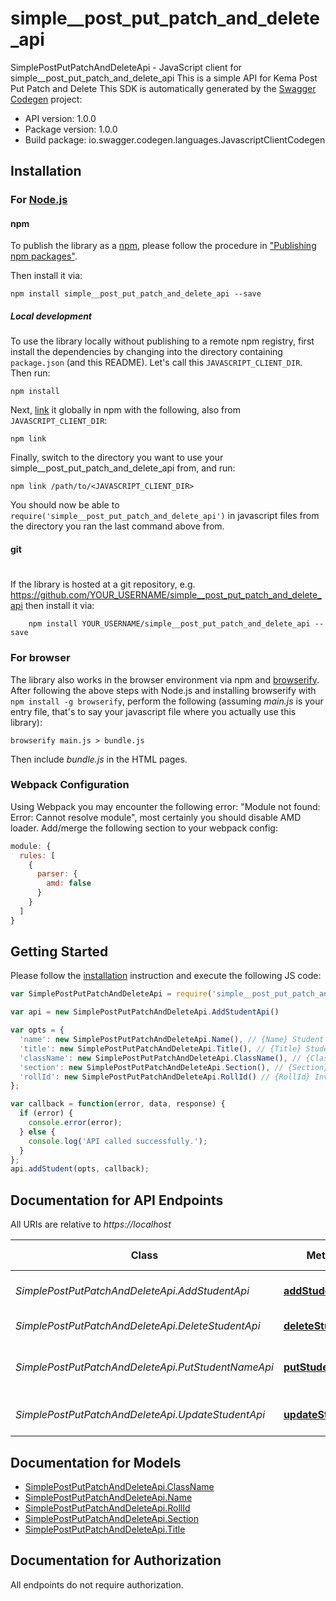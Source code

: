 # simple__post_put_patch_and_delete_api

SimplePostPutPatchAndDeleteApi - JavaScript client for simple__post_put_patch_and_delete_api
This is a simple API for Kema Post Put Patch and Delete
This SDK is automatically generated by the [Swagger Codegen](https://github.com/swagger-api/swagger-codegen) project:

- API version: 1.0.0
- Package version: 1.0.0
- Build package: io.swagger.codegen.languages.JavascriptClientCodegen

## Installation

### For [Node.js](https://nodejs.org/)

#### npm

To publish the library as a [npm](https://www.npmjs.com/),
please follow the procedure in ["Publishing npm packages"](https://docs.npmjs.com/getting-started/publishing-npm-packages).

Then install it via:

```shell
npm install simple__post_put_patch_and_delete_api --save
```

##### Local development

To use the library locally without publishing to a remote npm registry, first install the dependencies by changing 
into the directory containing `package.json` (and this README). Let's call this `JAVASCRIPT_CLIENT_DIR`. Then run:

```shell
npm install
```

Next, [link](https://docs.npmjs.com/cli/link) it globally in npm with the following, also from `JAVASCRIPT_CLIENT_DIR`:

```shell
npm link
```

Finally, switch to the directory you want to use your simple__post_put_patch_and_delete_api from, and run:

```shell
npm link /path/to/<JAVASCRIPT_CLIENT_DIR>
```

You should now be able to `require('simple__post_put_patch_and_delete_api')` in javascript files from the directory you ran the last 
command above from.

#### git
#
If the library is hosted at a git repository, e.g.
https://github.com/YOUR_USERNAME/simple__post_put_patch_and_delete_api
then install it via:

```shell
    npm install YOUR_USERNAME/simple__post_put_patch_and_delete_api --save
```

### For browser

The library also works in the browser environment via npm and [browserify](http://browserify.org/). After following
the above steps with Node.js and installing browserify with `npm install -g browserify`,
perform the following (assuming *main.js* is your entry file, that's to say your javascript file where you actually 
use this library):

```shell
browserify main.js > bundle.js
```

Then include *bundle.js* in the HTML pages.

### Webpack Configuration

Using Webpack you may encounter the following error: "Module not found: Error:
Cannot resolve module", most certainly you should disable AMD loader. Add/merge
the following section to your webpack config:

```javascript
module: {
  rules: [
    {
      parser: {
        amd: false
      }
    }
  ]
}
```

## Getting Started

Please follow the [installation](#installation) instruction and execute the following JS code:

```javascript
var SimplePostPutPatchAndDeleteApi = require('simple__post_put_patch_and_delete_api');

var api = new SimplePostPutPatchAndDeleteApi.AddStudentApi()

var opts = { 
  'name': new SimplePostPutPatchAndDeleteApi.Name(), // {Name} Student item to add
  'title': new SimplePostPutPatchAndDeleteApi.Title(), // {Title} Student Title to add
  'className': new SimplePostPutPatchAndDeleteApi.ClassName(), // {ClassName} Inventory item to add
  'section': new SimplePostPutPatchAndDeleteApi.Section(), // {Section} Inventory item to add
  'rollId': new SimplePostPutPatchAndDeleteApi.RollId() // {RollId} Inventory item to add
};

var callback = function(error, data, response) {
  if (error) {
    console.error(error);
  } else {
    console.log('API called successfully.');
  }
};
api.addStudent(opts, callback);

```

## Documentation for API Endpoints

All URIs are relative to *https://localhost*

Class | Method | HTTP request | Description
------------ | ------------- | ------------- | -------------
*SimplePostPutPatchAndDeleteApi.AddStudentApi* | [**addStudent**](docs/AddStudentApi.md#addStudent) | **POST** /student | adds a student record
*SimplePostPutPatchAndDeleteApi.DeleteStudentApi* | [**deleteStudent**](docs/DeleteStudentApi.md#deleteStudent) | **DELETE** /studentD | Delete record
*SimplePostPutPatchAndDeleteApi.PutStudentNameApi* | [**putStudentName**](docs/PutStudentNameApi.md#putStudentName) | **PUT** /studentP | Update a student name in record
*SimplePostPutPatchAndDeleteApi.UpdateStudentApi* | [**updateStudent**](docs/UpdateStudentApi.md#updateStudent) | **PATCH** /studentU | Update a student record


## Documentation for Models

 - [SimplePostPutPatchAndDeleteApi.ClassName](docs/ClassName.md)
 - [SimplePostPutPatchAndDeleteApi.Name](docs/Name.md)
 - [SimplePostPutPatchAndDeleteApi.RollId](docs/RollId.md)
 - [SimplePostPutPatchAndDeleteApi.Section](docs/Section.md)
 - [SimplePostPutPatchAndDeleteApi.Title](docs/Title.md)


## Documentation for Authorization

 All endpoints do not require authorization.


